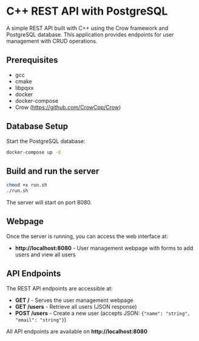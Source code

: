 # C++ REST API with PostgreSQL

A simple REST API built with C++ using the Crow framework and PostgreSQL database. This application provides endpoints for user management with CRUD operations.

## Prerequisites

- gcc
- cmake
- libpqxx
- docker
- docker-compose
- Crow (https://github.com/CrowCpp/Crow)

## Database Setup

Start the PostgreSQL database:

```bash
docker-compose up -d
```

## Build and run the server

```bash
chmod +x run.sh
./run.sh
```

The server will start on port 8080.

## Webpage

Once the server is running, you can access the web interface at:

- **http://localhost:8080** - User management webpage with forms to add users and view all users

## API Endpoints

The REST API endpoints are accessible at:

- **GET /** - Serves the user management webpage
- **GET /users** - Retrieve all users (JSON response)
- **POST /users** - Create a new user (accepts JSON: `{"name": "string", "email": "string"}`)

All API endpoints are available on **http://localhost:8080**
